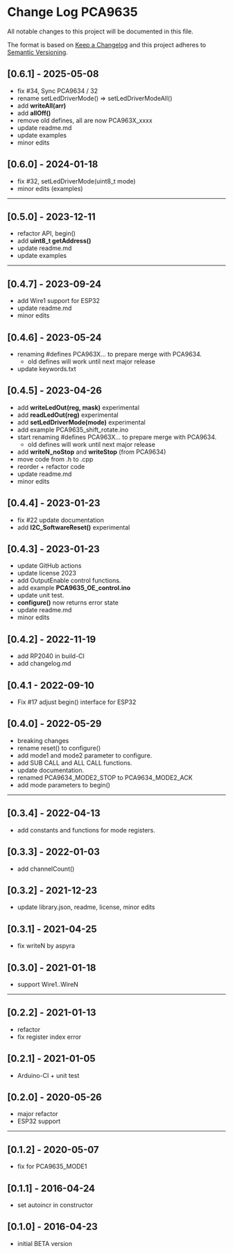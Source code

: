 # Change Log PCA9635

All notable changes to this project will be documented in this file.

The format is based on [Keep a Changelog](http://keepachangelog.com/)
and this project adheres to [Semantic Versioning](http://semver.org/).


## [0.6.1] - 2025-05-08
- fix #34, Sync PCA9634 / 32
- rename setLedDriverMode() => setLedDriverModeAll()
- add **writeAll(arr)**
- add **allOff()**
- remove old defines, all are now PCA963X_xxxx
- update readme.md
- update examples
- minor edits

## [0.6.0] - 2024-01-18
- fix #32, setLedDriverMode(uint8_t mode)
- minor edits (examples)

----

## [0.5.0] - 2023-12-11
- refactor API, begin()
- add **uint8_t getAddress()**
- update readme.md
- update examples

----

## [0.4.7] - 2023-09-24
- add Wire1 support for ESP32
- update readme.md
- minor edits

## [0.4.6] - 2023-05-24
- renaming #defines PCA963X... to prepare merge with PCA9634.
  - old defines will work until next major release
- update keywords.txt

## [0.4.5] - 2023-04-26
- add **writeLedOut(reg, mask)** experimental
- add **readLedOut(reg)** experimental
- add **setLedDriverMode(mode)** experimental
- add example PCA9635_shift_rotate.ino
- start renaming #defines PCA963X... to prepare merge with PCA9634.
  - old defines will work until next major release
- add **writeN_noStop** and **writeStop** (from PCA9634)
- move code from .h to .cpp
- reorder + refactor code
- update readme.md
- minor edits

## [0.4.4] - 2023-01-23
- fix #22 update documentation
- add **I2C_SoftwareReset()** experimental

## [0.4.3] - 2023-01-23
- update GitHub actions
- update license 2023
- add OutputEnable control functions.
- add example **PCA9635_OE_control.ino**
- update unit test.
- **configure()** now returns error state
- update readme.md
- minor edits

## [0.4.2] - 2022-11-19
- add RP2040 in build-CI
- add changelog.md

## [0.4.1 - 2022-09-10
- Fix #17 adjust begin() interface for ESP32

## [0.4.0] - 2022-05-29
- breaking changes
- rename reset() to configure()
- add mode1 and mode2 parameter to configure.
- add SUB CALL and ALL CALL functions.
- update documentation.
- renamed PCA9634_MODE2_STOP to PCA9634_MODE2_ACK
- add mode parameters to begin()

----

## [0.3.4] - 2022-04-13
- add constants and functions for mode registers.

## [0.3.3] - 2022-01-03
- add channelCount()

## [0.3.2] - 2021-12-23
- update library.json, readme, license, minor edits

## [0.3.1] - 2021-04-25
- fix writeN by aspyra

## [0.3.0] - 2021-01-18
- support Wire1..WireN

----

## [0.2.2] - 2021-01-13
- refactor
- fix register index error

## [0.2.1] - 2021-01-05
- Arduino-CI + unit test

## [0.2.0] - 2020-05-26
- major refactor
- ESP32 support

----

## [0.1.2] - 2020-05-07
- fix for PCA9635_MODE1

## [0.1.1] - 2016-04-24
- set autoincr in constructor

## [0.1.0] - 2016-04-23
- initial BETA version


